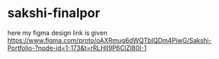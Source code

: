 # sakshi-finalpor
here my figma design link is given
https://www.figma.com/proto/oAXRmug6dWQTbIQDm4PiwG/Sakshi-Portfolio-?node-id=1-173&t=rRLHlI9P6ClZI80I-1
